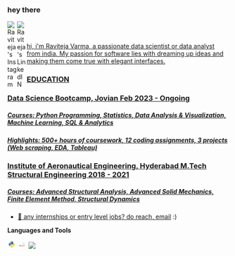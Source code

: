 ### hey there

<a href="https://www.instagram.com/ravitejavarma2804/">
<img align="left" alt="Raviteja's Instagram" width="22px" src="https://raw.githubusercontent.com/hussainweb/hussainweb/main/icons/instagram.png" />
<a href="https://www.linkedin.com/in/raviteja-varma-m-39b7a6216/">
  <img align="left" alt="Raviteja's LinkedIN" width="22px" src="https://raw.githubusercontent.com/peterthehan/peterthehan/master/assets/linkedin.svg" />
<br />
<br />
  
hi, i'm Raviteja Varma, a passionate data scientist or data analyst from india. My passion for software lies with dreaming up ideas and making them come true with elegant interfaces.


### EDUCATION
### Data Science Bootcamp, Jovian                  Feb 2023 - Ongoing
##### Courses: Python Programming, Statistics, Data Analysis & Visualization, Machine Learning, SQL & Analytics
##### Highlights: 500+ hours of coursework, 12 coding assignments, 3 projects (Web scraping, EDA, Tableau)

### Institute of Aeronautical Engineering, Hyderabad M.Tech Structural Engineering 2018 - 2021
##### Courses: Advanced Structural Analysis, Advanced Solid Mechanics, Finite Element Method, Structural Dynamics


- 💼 any internships or entry level jobs? do reach, [email](mailto:ravitejavarma2804@gmail.com) :)



**Languages and Tools**



<code><img height="20" src="https://raw.githubusercontent.com/github/explore/80688e429a7d4ef2fca1e82350fe8e3517d3494d/topics/python/python.png"></code>
<code><img height="20" src="https://raw.githubusercontent.com/github/explore/80688e429a7d4ef2fca1e82350fe8e3517d3494d/topics/mysql/mysql.png"></code>
<code><img height="20" src="https://imgur.com/a/p4x4ndx"></code>


